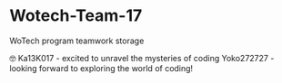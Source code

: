 # Wotech-Team-17
WoTech program teamwork storage

🤓 Ka13K017 - excited to unravel the mysteries of coding
Yoko272727 - looking forward to exploring the world of coding!

